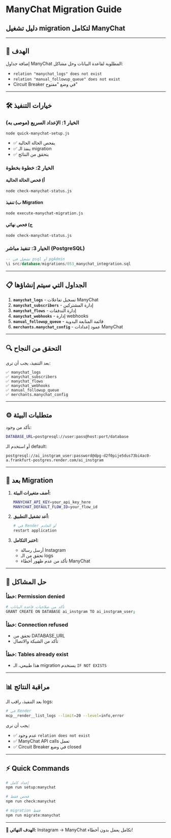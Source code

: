 # ManyChat Migration Guide
## دليل تشغيل migration لتكامل ManyChat

---

## 🎯 **الهدف**
إضافة جداول ManyChat المطلوبة لقاعدة البيانات وحل مشاكل:
- `relation "manychat_logs" does not exist`
- `relation "manual_followup_queue" does not exist`
- Circuit Breaker في وضع "مفتوح"

---

## 🛠️ **خيارات التنفيذ**

### **الخيار 1: الإعداد السريع (موصى به)**
```bash
node quick-manychat-setup.js
```
- ✅ يفحص الحالة الحالية
- ✅ ينفذ الـ migration
- ✅ يتحقق من النتائج

### **الخيار 2: خطوة بخطوة**

#### أ) فحص الحالة الحالية
```bash
node check-manychat-status.js
```

#### ب) تنفيذ Migration
```bash
node execute-manychat-migration.js
```

#### ج) فحص نهائي
```bash
node check-manychat-status.js
```

### **الخيار 3: تنفيذ مباشر (PostgreSQL)**
```sql
-- تشغيل في psql أو pgAdmin
\i src/database/migrations/053_manychat_integration.sql
```

---

## 📋 **الجداول التي سيتم إنشاؤها**

1. **`manychat_logs`** - تسجيل تفاعلات ManyChat
2. **`manychat_subscribers`** - إدارة المشتركين
3. **`manychat_flows`** - إدارة التدفقات
4. **`manychat_webhooks`** - إدارة webhooks
5. **`manual_followup_queue`** - قائمة المتابعة اليدوية
6. **`merchants.manychat_config`** - عمود إعدادات ManyChat

---

## 🔍 **التحقق من النجاح**

بعد التنفيذ، يجب أن ترى:
```
✅ manychat_logs
✅ manychat_subscribers  
✅ manychat_flows
✅ manychat_webhooks
✅ manual_followup_queue
✅ merchants.manychat_config
```

---

## ⚙️ **متطلبات البيئة**

تأكد من وجود:
```bash
DATABASE_URL=postgresql://user:pass@host:port/database
```

أو استخدم الـ default:
```
postgresql://ai_instgram_user:password@dpg-d2f0pije5dus73bi4ac0-a.frankfurt-postgres.render.com/ai_instgram
```

---

## 🚀 **بعد Migration**

1. **أضف متغيرات البيئة:**
   ```bash
   MANYCHAT_API_KEY=your_api_key_here
   MANYCHAT_DEFAULT_FLOW_ID=your_flow_id
   ```

2. **أعد تشغيل التطبيق:**
   ```bash
   # في Render أو الخادم
   restart application
   ```

3. **اختبر التكامل:**
   - أرسل رسالة Instagram
   - تحقق من الـ logs
   - تأكد من عدم ظهور أخطاء ManyChat

---

## 🔧 **حل المشاكل**

### **خطأ: Permission denied**
```bash
# تأكد من صلاحيات قاعدة البيانات
GRANT CREATE ON DATABASE ai_instgram TO ai_instgram_user;
```

### **خطأ: Connection refused**
- تحقق من DATABASE_URL
- تأكد من الشبكة والاتصال

### **خطأ: Tables already exist**
- هذا طبيعي، الـ migration يستخدم `IF NOT EXISTS`

---

## 📊 **مراقبة النتائج**

بعد التنفيذ، راقب الـ logs:
```bash
# في Render
mcp__render__list_logs --limit=20 --level=info,error
```

يجب أن ترى:
- ✅ عدم وجود `relation does not exist`
- ✅ ManyChat API calls تعمل
- ✅ Circuit Breaker في وضع closed

---

## ⚡ **Quick Commands**

```bash
# إعداد كامل
npm run setup:manychat

# فحص فقط  
npm run check:manychat

# migration فقط
npm run migrate:manychat
```

---

**🎯 الهدف النهائي:** Instagram → ManyChat تكامل يعمل بدون أخطاء!